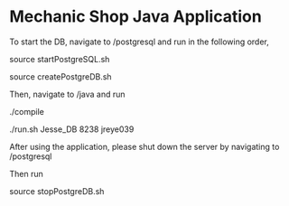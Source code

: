 # Mechanic Shop Java Application

To start the DB, navigate to /postgresql and run in the following order,

source startPostgreSQL.sh

source createPostgreDB.sh

Then, navigate to /java and run

./compile

./run.sh Jesse_DB 8238 jreye039

After using the application, please shut down the server by navigating to /postgresql

Then run

source stopPostgreDB.sh
